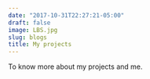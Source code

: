 ```yaml
---
date: "2017-10-31T22:27:21-05:00"
draft: false
image: LBS.jpg
slug: blogs
title: My projects
---
```


To know more about my projects and me. 